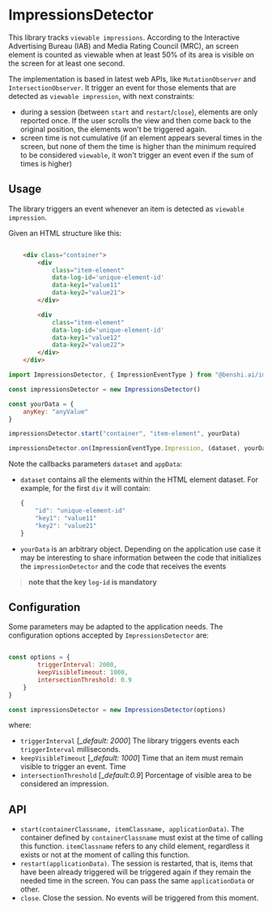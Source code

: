 # ImpressionsDetector
This library tracks `viewable impressions`. According to the Interactive Advertising Bureau (IAB) and Media Rating Council (MRC), an screen element is counted as viewable when at least 50% of its area is visible on the screen for at least one second.

The implementation is based in latest web APIs, like `MutationObserver` and `IntersectionObserver`. It trigger an event for those elements that are detected as `viewable impression`, with next constraints:

* during a session (between `start` and `restart`/`close`), elements are only reported once. If the user scrolls the view and then come back to the original position, the elements won't be triggered again.
* screen time is not cumulative (if an element appears several times in the screen, but none of them the time is higher than the minimum required to be considered `viewable`, it won't trigger an event even if the sum of times is higher)

## Usage
The library triggers an event whenever an item is detected as `viewable impression`. 

Given an HTML structure like this:
```html

    <div class="container">
        <div 
            class="item-element"
            data-log-id='unique-element-id'
            data-key1="value11"
            data-key2="value21">
        </div>

        <div 
            class="item-element" 
            data-log-id='unique-element-id'
            data-key1="value12"
            data-key2="value22">
        </div>
    </div>
```


```js
import ImpressionsDetector, { ImpressionEventType } from "@benshi.ai/impressions-detector";

const impressionsDetector = new ImpressionsDetector()

const yourData = {
    anyKey: "anyValue"
}

impressionsDetector.start("container", "item-element", yourData)

impressionsDetector.on(ImpressionEventType.Impression, (dataset, yourData) => { /* ... */}
```

Note the callbacks parameters `dataset` and `appData`:
* `dataset` contains all the elements within the HTML element dataset. For example, for the first `div` it will contain:
    ```js 
    {
        "id": "unique-element-id"
        "key1": "value11"
        "key2": "value21"
    }
    ```
* `yourData` is an arbitrary object. Depending on the application use case it may be interesting to share information between the code that initializes the `impressionDetector` and the code that receives the events

> **note that the key `log-id` is mandatory**

## Configuration
Some parameters may be adapted to the application needs. The configuration options accepted by `ImpressionsDetector` are:

```js

const options = {
        triggerInterval: 2000,
        keepVisibleTimeout: 1000,
        intersectionThreshold: 0.9
    }
}

const impressionsDetector = new ImpressionsDetector(options)
```

where:

* `triggerInterval` [__default: 2000_] The library triggers events each `triggerInterval` milliseconds.
* `keepVisibleTimeout` [__default: 1000_] Time that an item must remain visible to trigger an event. Time 
* `intersectionThreshold` [__default:0.9_] Porcentage of visible area to be considered an impression.

## API

* `start(containerClassname, itemClassname, applicationData)`. The container defined by `containerClassname` must exist at the time of calling this function. `itemClassname` refers to any child element, regardless it exists or not at the moment of calling this function.
* `restart(applicationData)`. The session is restarted, that is, items that have been already triggered will be triggered again if they remain the needed time in the screen. You can pass the same `applicationData` or other.
* `close`. Close the session. No events will be triggered from this moment.

